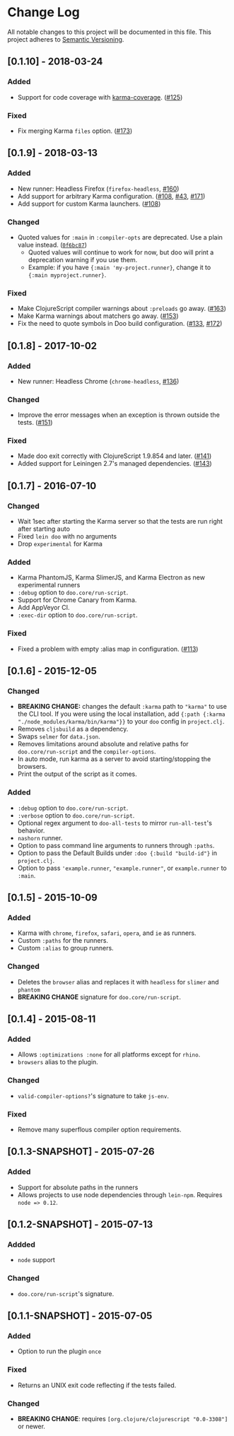 # Change Log
All notable changes to this project will be documented in this file.
This project adheres to [Semantic Versioning](http://semver.org/).

## [0.1.10] - 2018-03-24

### Added

- Support for code coverage with [karma-coverage](https://github.com/karma-runner/karma-coverage). ([#125](https://github.com/bensu/doo/pull/125))

### Fixed
- Fix merging Karma `files` option. ([#173](https://github.com/bensu/doo/pull/173))

## [0.1.9] - 2018-03-13

### Added
- New runner: Headless Firefox (`firefox-headless`, [#160](https://github.com/bensu/doo/pull/160))
- Add support for arbitrary Karma configuration. ([#108](https://github.com/bensu/doo/pull/108), [#43](https://github.com/bensu/doo/issues/43), [#171](https://github.com/bensu/doo/pull/171))
- Add support for custom Karma launchers. ([#108](https://github.com/bensu/doo/pull/108))

### Changed
- Quoted values for `:main` in `:compiler-opts` are deprecated. Use a plain value instead. ([`0f6bc87`](https://github.com/bensu/doo/commit/0f6bc8764dacff1d7ebae954e85722ecf9c680e3))
  - Quoted values will continue to work for now, but doo will print a deprecation warning if you use them.
  - Example: if you have `{:main 'my-project.runner}`, change it to `{:main myproject.runner}`.

### Fixed
- Make ClojureScript compiler warnings about `:preloads` go away. ([#163](https://github.com/bensu/doo/issues/163))
- Make Karma warnings about matchers go away. ([#153](https://github.com/bensu/doo/pull/153))
- Fix the need to quote symbols in Doo build configuration. ([#133](https://github.com/bensu/doo/issues/133), [#172](https://github.com/bensu/doo/pull/172))

## [0.1.8] - 2017-10-02

### Added
- New runner: Headless Chrome (`chrome-headless`, [#136](https://github.com/bensu/doo/pull/136)) 

### Changed
- Improve the error messages when an exception is thrown outside the tests. ([#151](https://github.com/bensu/doo/issues/151))

### Fixed
- Made doo exit correctly with ClojureScript 1.9.854 and later. ([#141](https://github.com/bensu/doo/pull/141))
- Added support for Leiningen 2.7's managed dependencies. ([#143](https://github.com/bensu/doo/pull/143))

## [0.1.7] - 2016-07-10

### Changed
- Wait 1sec after starting the Karma server so that the tests are run right after starting auto
- Fixed `lein doo` with no arguments
- Drop `experimental` for Karma

### Added
- Karma PhantomJS, Karma SlimerJS, and Karma Electron as new experimental runners
- `:debug` option to `doo.core/run-script`.
- Support for Chrome Canary from Karma.
- Add AppVeyor CI.
- `:exec-dir` option to `doo.core/run-script`.

### Fixed
- Fixed a problem with empty :alias map in configuration. ([#113](https://github.com/bensu/doo/issues/113))

## [0.1.6] - 2015-12-05

### Changed
- **BREAKING CHANGE:** changes the default `:karma` path to
    `"karma"` to use the CLI tool. If you were using the local
    installation, add `{:path {:karma "./node_modules/karma/bin/karma"}}`
    to your `doo` config in `project.clj`.
- Removes `cljsbuild` as a dependency.
- Swaps `selmer` for `data.json`.
- Removes limitations around absolute and relative paths for
  `doo.core/run-script` and the `compiler-options`.
- In auto mode, run karma as a server to avoid starting/stopping the
  browsers.
- Print the output of the script as it comes.

### Added
- `:debug` option to `doo.core/run-script`.
- `:verbose` option to `doo.core/run-script`.
- Optional regex argument to `doo-all-tests` to mirror
  `run-all-test`'s behavior.
- `nashorn` runner.
- Option to pass command line arguments to runners through `:paths`.
- Option to pass the Default Builds under `:doo {:build "build-id"}`
  in `project.clj`.
- Option to pass `'example.runner`, `"example.runner"`, or
  `example.runner` to `:main`.

## [0.1.5] - 2015-10-09

### Added
- Karma with `chrome`, `firefox`, `safari`, `opera`, and `ie` as
  runners.
- Custom `:paths` for the runners.
- Custom `:alias` to group runners.

### Changed
- Deletes the `browser` alias and replaces it with
  `headless` for `slimer` and `phantom`
- **BREAKING CHANGE** signature for `doo.core/run-script`.

## [0.1.4] - 2015-08-11

### Added
- Allows `:optimizations :none` for all platforms except for `rhino`.
- `browsers` alias to the plugin.

### Changed
- `valid-compiler-options?`'s signature to take `js-env`.

### Fixed
- Remove many superflous compiler option requirements.

## [0.1.3-SNAPSHOT] - 2015-07-26

### Added
- Support for absolute paths in the runners
- Allows projects to use node dependencies through `lein-npm`.
  Requires `node => 0.12`.

## [0.1.2-SNAPSHOT] - 2015-07-13

### Addded
- `node` support

### Changed
- `doo.core/run-script`'s signature.

## [0.1.1-SNAPSHOT] - 2015-07-05

### Added
- Option to run the plugin `once`

### Fixed
- Returns an UNIX exit code reflecting if the tests failed.

### Changed
- **BREAKING CHANGE**: requires `[org.clojure/clojurescript "0.0-3308"]` or newer.
